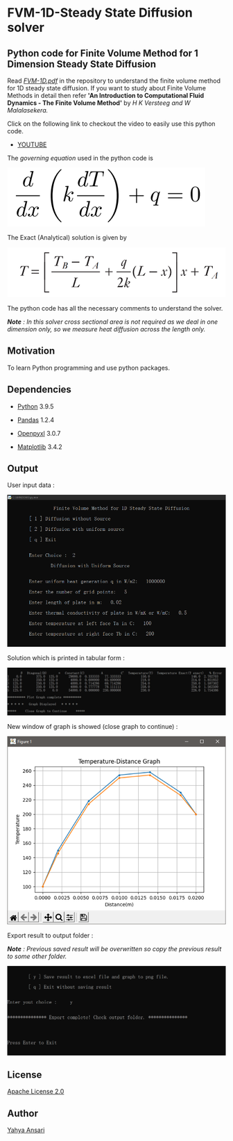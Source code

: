 # FVM-1D-Steady State Diffusion solver
## Python code for Finite Volume Method for 1 Dimension Steady State Diffusion

Read _[FVM-1D.pdf](FVM-1D.pdf)_ in the repository to understand the finite volume method for 1D steady state diffusion. If you want to study about Finite Volume Methods in detail then refer **'An Introduction to Computational Fluid Dynamics - The Finite Volume Method'** by _H K Versteeg and W Malalasekera._

Click on the following link to checkout the video to easily use this python code.

- [YOUTUBE](https://youtu.be/Q3p9hAsdKlA)

The _governing equation_ used in the python code is

![governing equation](images/ge.PNG)

The Exact (Analytical) solution is given by 

![Exact solution](images/an.PNG)

The python code has all the necessary comments to understand the solver.

_**Note** : In this solver cross sectional area is not required as we deal in one dimension only, so we measure heat diffusion across the length only._


## Motivation
To learn Python programming and use python packages.

## Dependencies
- [Python](https://python.org) 3.9.5

- [Pandas](https://pandas.pydata.org) 1.2.4

- [Openpyxl](https://openpyxl.readthedocs.io) 3.0.7

- [Matplotlib](https://matplotlib.org) 3.4.2

## Output
User input data :

![input](images/1.PNG)

Solution which is printed in tabular form :

![table](images/2.PNG)

New window of graph is showed (close graph to continue) :

![quit without export](images/3.PNG)

Export result to output folder :

_**Note** : Previous saved result will be overwritten so copy the previous result to some other folder._

![export](images/4.PNG)

## License

[Apache License 2.0](LICENSE)

## Author

[Yahya Ansari](https://linkedin.com/in/yahya-ansari)
